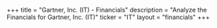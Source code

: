 +++
title = "Gartner, Inc. (IT) - Financials"
description = "Analyze the Financials for Gartner, Inc. (IT)"
ticker = "IT"
layout = "financials"
+++

